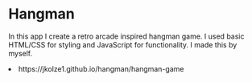 # Hangman
In this app I create a retro arcade inspired hangman game. I used basic HTML/CSS for styling and JavaScript for functionality. I made this by myself. 
 <br>

<li> https://jkolze1.github.io/hangman/hangman-game </li>

